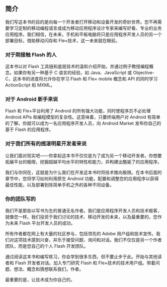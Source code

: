 ## 简介

我们写这本书的目的是向每一个开发者打开移动和设备开发的奇妙世界。您不再需要学习定制的移动编程语言或成为移动应用程序设计专家来编写好看、专业的业务应用程序。我们相信，在未来，手机和平板电脑将只是应用程序开发人员的另一个部署目标，借助移动闪存和 Fle×技术，这一未来就在眼前。

### 对于刚接触 Flash 的人

这本书以对 Flash 工具链和底层技术的温和介绍开始，并通过例子教授编程概念。如果你有另一种基于 C 语言的经验，如 Java、JavaScript 或 Objective-C，这本书的进度将允许你在学习 Flash 和 Fle× mobile 概念和 API 的同时学习 ActionScript 和 MXML。

### 对于 Android 新手来说

Flash 和 Fle×平台利用了 Android 的所有强大功能，同时使程序员不必处理 Android APIs 和编程模型的复杂性。这意味着，只要终端用户对 Android 有简单的了解，你就可以成为一名应用程序开发人员，向 Android Market 发布你自己的基于 Flash 的应用程序。

### 对于我们所有的摇滚明星开发者来说

让我们面对现实吧——你拿起这本书不仅仅是为了成为另一个移动开发者。你想要拓展平台的极限，挖掘超越平均水平的特性和能力，并构建出酷毙了的应用程序。

我们与你同在，这就是为什么我们在开发这本书时将技术推向极限。在本书后面的章节中，您将学习如何利用原生 Android 功能，配置和调整您的应用程序以获得最佳性能，以及部署到除简单手机之外的各种不同设备。

### 你的团队写的

我们不是那些以写书为生的普通无名作者。我们是应用程序开发人员和技术极客，就像您一样。我们投资于我们讨论的技术、移动开发的未来，以及最重要的，您作为未来 Flash 平台开发人员的成功。

所有作者都在网上有大量的社区参与，包括领先的 Adobe 用户组和技术宣传。我们对这项技术感到兴奋，并乐于接受问题、询问和对话。我们不仅仅是另一个作者团队，而是您自己的个人 Flash 开发团队。

通过阅读这本书和编写练习，你会学到很多东西，但不要止步于此。开始与其他读者和 Flash 开发者对话。加入专门研究 Flash 和 Fle×技术的技术用户组。带着问题、想法、概念和猜想联系我们，作者。

最重要的是，让技术成为你自己的。